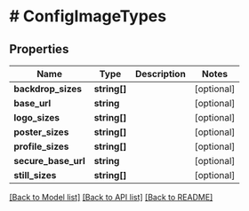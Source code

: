 # # ConfigImageTypes

## Properties

Name | Type | Description | Notes
------------ | ------------- | ------------- | -------------
**backdrop_sizes** | **string[]** |  | [optional]
**base_url** | **string** |  | [optional]
**logo_sizes** | **string[]** |  | [optional]
**poster_sizes** | **string[]** |  | [optional]
**profile_sizes** | **string[]** |  | [optional]
**secure_base_url** | **string** |  | [optional]
**still_sizes** | **string[]** |  | [optional]

[[Back to Model list]](../../README.md#models) [[Back to API list]](../../README.md#endpoints) [[Back to README]](../../README.md)
